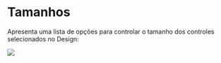 # Tamanhos

Apresenta uma lista de opções para controlar o tamanho dos controles selecionados no Design:

![](http://www.gvinci.com.br/manual/mndesigner3gv5.png)

